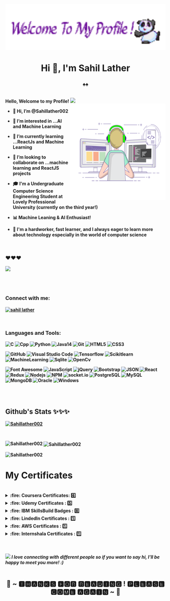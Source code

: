 <div align="center">
<img hight="200" width="800" alt="GIF" align="center" src="https://github.com/Sahillather002/My-Portfolio/blob/master/img/Welcome_to_my_profile_1.gif">
</div>
<h1 align="center">Hi 👋, I'm Sahil Lather</h1>
<h3 align="center">♠♠</h3>

<br>
<B> Hello, Welcome to my Profile! 
 <img src="https://raw.githubusercontent.com/MartinHeinz/MartinHeinz/master/wave.gif" width="70px">
<img align='right' height="300" width="300" src="https://github.com/Sahillather002/My-Portfolio/blob/master/img/coding.gif" width="230">
 
- 👋 Hi, I’m @Sahillather002 <br>
 
- 👀 I’m interested in ...AI and Machine Learning <br>
 
- 🌱 I’m currently learning ...ReactJs and Machine Learning <br>
 
- 💞️ I’m looking to collaborate on ...machine learning and ReactJS projects <br>
 
- 🎓 I'm a Undergraduate Computer Science Engineering Student at Lovely Professional University (currently on the third year!) <br>
 
- 📊 Machine Leaning & AI Enthusiast! <br>
 
- 💪 I'm a hardworker, fast learner, and I always eager to learn more about technology especially in the world of computer science
 
<!---
Sahillather002/Sahillather002 is a ✨ special ✨ repository because its `README.md` (this file) appears on your GitHub profile.
You can click the Preview link to take a look at your changes.
--->
 
<br>
 <h3> ♥♥♥ </h3>
 
 ![](https://visitor-badge.laobi.icu/badge?page_id=CharalambosIoannou.Sahillather002)


<br>
<br>
 
 
<h3 align="left">Connect with me:</h3>
<p align="left">
<a href="https://www.linkedin.com/in/sahil-lather/" target="blank"><img align="center" src="https://img.shields.io/badge/-LinkedIn-000000?style=flat&logo=Linkedin&logoColor=F05032&labelColor=ffffff" alt="sahil lather" height="60" width="180" /></a>
</p>
<br>
 
 
<h3 align="left">Languages and Tools:</h3>
<p align="left">
 
![C](https://img.shields.io/badge/-c-000000?style=flat&logo=c&logoColor=F05032&labelColor=ffffff)
![Cpp](https://img.shields.io/badge/-C++-000000?style=flat&logo=cpp&logoColor=F05032&labelColor=ffffff)
![Python](https://img.shields.io/badge/-Python-000000?style=flat&logo=python&logoColor=F05032&labelColor=ffffff)
![Java14](https://img.shields.io/badge/-Java-000000?style=flat&logo=java&logoColor=F05032&labelColor=ffffff)
![Git](https://img.shields.io/badge/-Git-000000?style=flat&logo=git&logoColor=F05032&labelColor=ffffff)
![HTML5](https://img.shields.io/badge/-HTML5-000000?style=flat&logo=html5&logoColor=ffffff&labelColor=E34F26)
![CSS3](https://img.shields.io/badge/-CSS3-000000?style=flat&logo=css3&logoColor=ffffff&labelColor=1572B6)
 
![GitHub](https://img.shields.io/badge/-GitHub-000000?style=flat&logo=github&logoColor=000000&labelColor=ffffff)
![Visual Studio Code](https://img.shields.io/badge/-VSCode-000000?style=flat&logo=visual-studio-code&labelColor=007ACC)
![Tensorflow](https://img.shields.io/badge/-Tensorflow-000000?style=flat&logo=tensorflow&logoColor=F05032&labelColor=ffffff)
![Scikitlearn](https://img.shields.io/badge/-Scikit_learn-000000?style=flat&logo=scikitlearn&logoColor=F05032&labelColor=ffffff)
![MachineLearning](https://img.shields.io/badge/-Machine_Learning-000000?style=flat&logo=machinelearning&logoColor=F05032&labelColor=ffffff)
![Sqlite](https://img.shields.io/badge/-Sqlite-000000?style=flat&logo=sqlite&logoColor=F05032&labelColor=ffffff)
![OpenCv](https://img.shields.io/badge/-OpenCv-000000?style=flat&logo=opencv&logoColor=F05032&labelColor=ffffff)

 
![Font Awesome](https://img.shields.io/badge/-font%20awesome-000000?style=flat&logo=font-awesome&logoColor=339AF0&labelColor=ffffff)
![JavaScript](https://img.shields.io/badge/-JavaScript-000000?style=flat&logo=javascript)
![jQuery](https://img.shields.io/badge/-jQuery-000000?style=flat&logo=jQuery&logoColor=0769AD&labelColor=ffffff)
![Bootstrap](https://img.shields.io/badge/-Bootstrap-000000?style=flat&logo=bootstrap&logoColor=ffffff&labelColor=563D7C)
![JSON](https://img.shields.io/badge/-JSON-000000?style=flat&logo=JSON&logoColor=000000&labelColor=ffffff)
![React](https://img.shields.io/badge/-React-000000?style=flat&logo=react)
![Redux](https://img.shields.io/badge/-Redux-000000?style=flat&logo=redux&logoColor=764ABC&labelColor=ffffff)
![Nodejs](https://img.shields.io/badge/-Nodejs-000000?style=flat&logo=Node.js)
![NPM](https://img.shields.io/badge/-npm-000000?style=flat&logo=npm&labelColor=ffffff)
![socket.io](https://img.shields.io/badge/-Socket.Io-000000?style=flat&logo=socket.io&logoColor=000000&labelColor=ffffff)
![PostgreSQL](https://img.shields.io/badge/-PostgreSQL-000000?style=flat&logo=postgresql&logoColor=ffffff&labelColor=336791)
![MySQL](https://img.shields.io/badge/-MySQL-000000?style=flat&logo=mysql&labelColor=ffffff)
![MongoDB](https://img.shields.io/badge/-MongoDB-000000?style=flat&logo=mongodb&labelColor=ffffff)
![Oracle](https://img.shields.io/badge/-Oracle-000000?style=flat&logo=oracle&logoColor=F05032&labelColor=ffffff)
![Windows](https://img.shields.io/badge/-Windows-000000?style=flat&logo=windows&logoColor=ffffff&labelColor=0078D6)
  
</p>


<br>
<br>
<h2 align="left">Github's Stats ✨✨✨</h3>

<p align="left"> <a href="https://github.com/ryo-ma/github-profile-trophy"><img src="https://github-profile-trophy.vercel.app/?username=Sahillather002" alt="Sahillather002" /></a> </p>
<br>
<p><img align="left" src="https://github-readme-stats.vercel.app/api/top-langs?username=Sahillather002&show_icons=true&locale=en&layout=compact" alt="Sahillather002" /></p>

<p>&nbsp;<img align="center" src="https://github-readme-stats.vercel.app/api?username=Sahillather002&show_icons=true&locale=en" alt="Sahillather002" /></p>

<!-- ![GitHub Activity Graph](https://activity-graph.herokuapp.com/graph?username=Sahillather002&bg_color=000000&color=FF6666&line=FFEA80&point=ffffff&area=true&hide_border=true)  -->

<p><img align="center" src="https://github-readme-streak-stats.herokuapp.com/?user=Sahillather002&" alt="Sahillather002" /></p>

<h1>My Certificates</h1>

<br>

<details> 
  
  <summary>:fire: Coursera Certificates: 6️⃣</summary>

  ![Certificate](https://github.com/Sahillather002/My-Portfolio/blob/master/img/coursera/Coursera%20Python%20for%20Data%20Science%20and%20AI%20Development_01.jpg)
  ![Certificate](https://github.com/Sahillather002/My-Portfolio/blob/master/img/coursera/Coursera%20Basic%20Game%20Development_01.jpg)
  ![Certificate](https://github.com/Sahillather002/My-Portfolio/blob/master/img/coursera/Coursera%20what%20is%20data%20Science_01.jpg) 
  ![Certificate](https://github.com/Sahillather002/My-Portfolio/blob/master/img/coursera/Coursera%20Tools%20for%20Data%20Science_01.jpg)
  ![Certificate](https://github.com/Sahillather002/My-Portfolio/blob/master/img/coursera/Coursera%20Data%20Science%20Methodology_01.jpg)
  ![Certificate](https://github.com/Sahillather002/Skills-and-Certifications/blob/master/coursera/CERTIFICATE_Programming%20for%20Everybody.jpeg)
  
</details>

 <details> 
  <summary>:fire: Udemy Certificates : 5️⃣</summary>

  ![Certificate](https://github.com/Sahillather002/My-Portfolio/blob/master/img/udemy/Python%20Mega%20Course_Go%20Beginner%20to%20Expert%20in%20Python%203.jpg)
  ![Certificate](https://github.com/Sahillather002/My-Portfolio/blob/master/img/udemy/C%2B%2B%20Programming%20Step%20By%20Step%20From%20Begineer%20To%20Ultimate%20Level.jpg)
  ![Certificate](https://github.com/Sahillather002/My-Portfolio/blob/master/img/udemy/Git%20and%20Github%20Master%20Course%20(2021).jpg)
  ![Certificate](https://github.com/Sahillather002/My-Portfolio/blob/master/img/udemy/TensorFlow%202.x%20Essentials%202021.jpg)
  ![Certificate](https://github.com/Sahillather002/My-Portfolio/blob/master/img/udemy/Begnieer's%20Guide%20to%20Competitive%20Programming.jpg)
  
  </details>
  
   <details> <summary>:fire: IBM SkillsBuild Badges : 8️⃣</summary>

  ![Certificate](https://github.com/Sahillather002/My-Portfolio/blob/master/img/IBM%20skill%20build/Open%20P-TECH%20HTML%20and%20CSS_01.jpg)
  ![Certificate](https://github.com/Sahillather002/My-Portfolio/blob/master/img/IBM%20skill%20build/Open%20P-TECH%20ai%20badge_01.jpg)
  ![Certificate](https://github.com/Sahillather002/My-Portfolio/blob/master/img/IBM%20skill%20build/Open%20P-TECH%20ai%20final_01.jpg)
  ![Certificate](https://github.com/Sahillather002/My-Portfolio/blob/master/img/IBM%20skill%20build/Open%20P-TECH%20ai%20model%202_01.jpg)
  ![Certificate](https://github.com/Sahillather002/My-Portfolio/blob/master/img/IBM%20skill%20build/Open%20P-TECH%20ai%20model%203_01.jpg)
  ![Certificate](https://github.com/Sahillather002/My-Portfolio/blob/master/img/IBM%20skill%20build/Open%20P-TECH%20ai%20model%204_01.jpg)
  ![Certificate](https://github.com/Sahillather002/My-Portfolio/blob/master/img/IBM%20skill%20build/Open%20P-TECH%20ai%20model%205_01.jpg)
  ![Certificate](https://github.com/Sahillather002/My-Portfolio/blob/master/img/IBM%20skill%20build/Open%20P-Tech%20CyberSecurity%20Fundamentals_01.jpg)
  </details>
  
  </details>
  
   <details> <summary>:fire: LindedIn Certificates : 1️⃣</summary>

   ![Certificate](https://github.com/Sahillather002/My-Portfolio/blob/master/img/Linkedin/CertificateOfCompletion_Learning%20Python_01.jpg)
  
  </details>
  
   <details> <summary>:fire: AWS Certificates : 1️⃣</summary>

   ![Certificate](https://github.com/Sahillather002/Skills-and-Certifications/blob/master/aws/AWS%20Innovate%20Data%20Adition.png)
  
  </details>
  
   <details> <summary>:fire: Internshala Certificates : 1️⃣</summary>

   ![Certificate]( <details> <summary>:fire: AWS Certificates : 1️⃣</summary>

   ![Certificate](https://github.com/Sahillather002/Skills-and-Certifications/blob/master/aws/AWS%20Innovate%20Data%20Adition.png)
  
  </details>)
  
  </details> 
<br>
<br>
  
<img src="https://media.giphy.com/media/LnQjpWaON8nhr21vNW/giphy.gif" width="100"> <em><b>I love connecting with different people</b> so if you want to say <b>hi, I'll be happy to meet you more!</b> :)</em>
<br>
<br>
<h2 align="center">💖 ~ 🆃🅷🅰🅽🅺🆂 🅵🅾🆁 🆁🅴🅰🅳🅸🅽🅶 ! 🅿🅻🅴🅰🆂🅴 🅲🅾🅼🅴 🅰🅶🅰🅸🅽 ~ 💖</h2>
